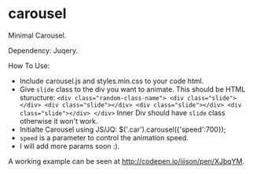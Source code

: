 carousel
========

Minimal Carousel.

Dependency: Juqery.

How To Use:

- Include carousel.js and styles.min.css to your code html.
- Give `slide` class  to the div you want to animate.
    This should be HTML sturucture:
      `<div class="random-class-name">
        <div class="slide"></div>
        <div class="slide"></div>
        <div class="slide"></div>
        <div class="slide"></div>
      </div>`
  Inner Div should have `slide` class otherwise it won't work.
- Initialte Carousel using JS/JQ:  $('.car').carousel({'speed':700});
- `speed` is a parameter to control the animation speed.
- I will add more params soon :).

A working example can be seen at http://codepen.io/iiison/pen/XJbqYM.
